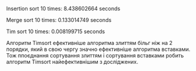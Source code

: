 Insertion sort  10 times: 8.438602664 seconds

Merge sort  10 times:     0.133014749 seconds

Tim sort  10 times:       0.008199715 seconds

Алгоритм Timsort ефективніше алгоритма злиттям більг ніж на 2 порядки, який в свою чергу значно ефективніше алгоритма вставками.
Тож ппоєднання сортування злиттям і сортування вставками робить алгоритм Timsort найефективнішим з досліджених. 
